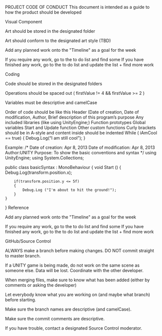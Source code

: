 PROJECT CODE OF CONDUCT
This document is intended as a guide to how the product should be developed



Visual Component

Art should be stored in the designated folder

Art should conform to the designated art style (TBD)

Add any planned work onto the "Timeline" as a goal for the week

If you require any work, go to the to do list and find some
If you have finished any work, go to the to do list and update the list + find more work



Coding

Code should be stored in the designated folders

Operations should be spaced out ( firstValue  !=  4  &&  firstValue  >=  2 )

Variables must be descriptive and camelCase

Order of code should be like this
Header (Date of creation, Date of modification, Author, Brief description of this program’s purpose
Any included libraries (like using UnityEngine;)
Function prototypes
Global variables
Start and Update function
Other custom functions
Curly brackets should be in A-style and content inside should be indented
While ( iAmCool == true) 
{
        Debug.Log(“I am still cool”);
}

Example:
/*
Date of creation: Apr 8, 2013
Date of modification: Apr 8, 2013
Author:UNITY
Purpose: To show the basic conventions and syntax
*/
using UnityEngine;
using System.Collections;

public class basicSyntax : MonoBehaviour
{
    void Start ()
    {
        Debug.Log(transform.position.x);
        
        if(transform.position.y <= 5f)
        {
            Debug.Log ("I'm about to hit the ground!");
        }
    }
}
Reference

Add any planned work onto the "Timeline" as a goal for the week

If you require any work, go to the to do list and find some
If you have finished any work, go to the to do list and update the list + find more work


GitHub/Source Control

ALWAYS make a branch before making changes. DO NOT commit straight to master branch.

If a UNITY game is being made, do not work on the same scene as someone else. Data will be lost. Coordinate with the other developer.

When merging files, make sure to know what has been added (either by comments or asking the developer)

Let everybody know what you are working on (and maybe what branch) before starting.

Make sure the branch names are descriptive (and camelCase).

Make sure the commit comments are descriptive.

If you have trouble, contact a designated Source Control moderator.
